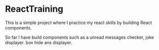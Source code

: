 # ReactTraining
This is a simple project where I practice my react skills by building React components.


So far I have build components such as a unread messages checker, joke displayer. box hide ans displayer. 
